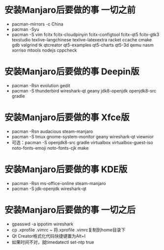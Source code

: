 # 安装Manjaro后要做的事 一切之前
* pacman-mirrors -c China
* pacman -Syu
* pacman -S vim fcitx fcitx-cloudpinyin fcitx-configtool fcitx-qt5 fcitx-gtk3 texstudio texlive-langchinese texlive-latexextra racket ccache cmake gdb valgrind tk qtcreator qt5-examples qt5-charts qt5-3d qemu nasm xorriso mtools nodejs cppcheck
# 安装Manjaro后要做的事 Deepin版
* pacman -Rsn evolution gedit
* pacman -S thunderbird wireshark-qt geany jdk8-openjdk openjdk8-src gradle
# 安装Manjaro后要做的事 Xfce版
* pacman -Rsn audacious steam-manjaro
* pacman -S tmux gnome-system-monitor geany wireshark-qt viewnior
* 可选：pacman -S openjdk8-src gradle virtualbox virtualbox-guest-iso noto-fonts-emoji noto-fonts-cjk make
# 安装Manjaro后要做的事 KDE版
* pacman -Rsn ms-office-online steam-manjaro
* pacman -S jdk-openjdk wireshark-qt
# 安装Manjaro后要做的事 一切之后
* gpasswd -a ippotim wireshark
* cp .xprofile .vimrc ~ 将.xprofile .vimrc复制到home目录下
* Qt Creator格式化代码快捷键置为Alt+I
* 如果时间不对，就timedatectl set-ntp true
